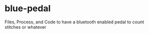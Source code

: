 # blue-pedal
Files, Process, and Code to have a bluetooth enabled pedal to count stitches or whatever

